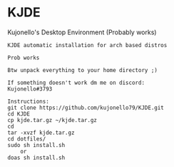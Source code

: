 # KJDE
Kujonello's Desktop Environment (Probably works)

	KJDE automatic installation for arch based distros

	Prob works

	Btw unpack everything to your home directory ;)

	If something doesn't work dm me on discord:
	Kujonello#3793

	Instructions:
	git clone https://github.com/kujonello79/KJDE.git
	cd KJDE
	cp kjde.tar.gz ~/kjde.tar.gz
	cd
	tar -xvzf kjde.tar.gz
	cd dotfiles/
	sudo sh install.sh
		or
	doas sh install.sh
